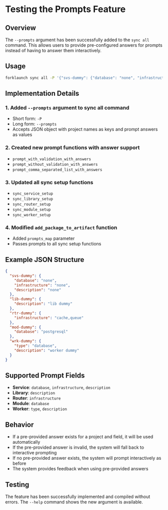 # Testing the Prompts Feature

## Overview
The `--prompts` argument has been successfully added to the `sync all` command. This allows users to provide pre-configured answers for prompts instead of having to answer them interactively.

## Usage
```bash
forklaunch sync all -P '{"svs-dummy": {"database": "none", "infrastructure": "none", "description": "none"}, "lib-dummy": {"description": "lib dummy"}}'
```

## Implementation Details

### 1. Added `--prompts` argument to sync all command
- Short form: `-P`
- Long form: `--prompts`
- Accepts JSON object with project names as keys and prompt answers as values

### 2. Created new prompt functions with answer support
- `prompt_with_validation_with_answers`
- `prompt_without_validation_with_answers`
- `prompt_comma_separated_list_with_answers`

### 3. Updated all sync setup functions
- `sync_service_setup`
- `sync_library_setup`
- `sync_router_setup`
- `sync_module_setup`
- `sync_worker_setup`

### 4. Modified `add_package_to_artifact` function
- Added `prompts_map` parameter
- Passes prompts to all sync setup functions

## Example JSON Structure
```json
{
  "svs-dummy": {
    "database": "none",
    "infrastructure": "none",
    "description": "none"
  },
  "lib-dummy": {
    "description": "lib dummy"
  },
  "rtr-dummy": {
    "infrastructure": "cache,queue"
  },
  "mod-dummy": {
    "database": "postgresql"
  },
  "wrk-dummy": {
    "type": "database",
    "description": "worker dummy"
  }
}
```

## Supported Prompt Fields
- **Service**: `database`, `infrastructure`, `description`
- **Library**: `description`
- **Router**: `infrastructure`
- **Module**: `database`
- **Worker**: `type`, `description`

## Behavior
- If a pre-provided answer exists for a project and field, it will be used automatically
- If the pre-provided answer is invalid, the system will fall back to interactive prompting
- If no pre-provided answer exists, the system will prompt interactively as before
- The system provides feedback when using pre-provided answers

## Testing
The feature has been successfully implemented and compiled without errors. The `--help` command shows the new argument is available.

